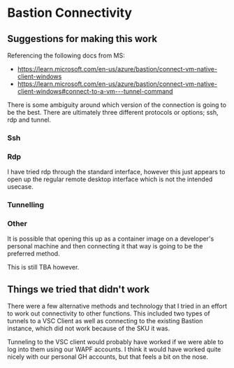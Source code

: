 # Bastion Connectivity

## Suggestions for making this work

Referencing the following docs from MS:

- https://learn.microsoft.com/en-us/azure/bastion/connect-vm-native-client-windows
- https://learn.microsoft.com/en-us/azure/bastion/connect-vm-native-client-windows#connect-to-a-vm---tunnel-command

There is some ambiguity around which version of the connection is going to be the best. There are ultimately three different protocols or options; ssh, rdp and tunnel.

### Ssh

### Rdp

I have tried rdp through the standard interface, however this just appears to open up the regular remote desktop interface which is not the intended usecase.

### Tunnelling

### Other

It is possible that opening this up as a container image on a developer's personal machine and then connecting it that way is going to be the preferred method. 

This is still TBA however.

## Things we tried that didn't work

There were a few alternative methods and technology that I tried in an effort to work out connectivity to other functions. This included two types of tunnels to a VSC Client as well as connecting to the existing Bastion instance, which did not work because of the SKU it was.

Tunneling to the VSC client would probably have worked if we were able to log into them using our WAPF accounts. I think it would have worked quite nicely with our personal GH accounts, but that feels a bit on the nose.
